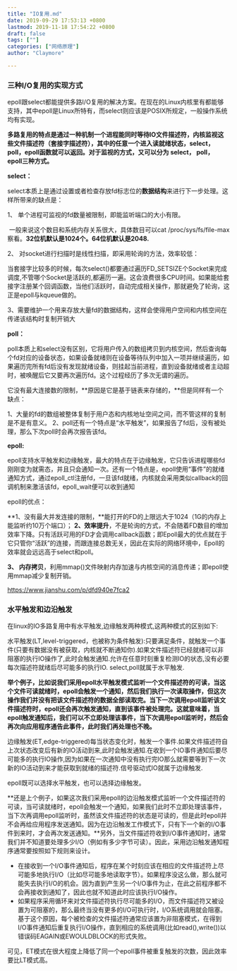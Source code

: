 ```yaml
---
title: "IO复用.md"
date: 2019-09-29 17:53:13 +0800
lastmod: 2019-11-18 17:54:22 +0800
draft: false
tags: [""]
categories: ["网络原理"]
author: "Claymore"

---
```



### 三种I/O复用的实现方式

epoll跟select都能提供多路I/O复用的解决方案。在现在的Linux内核里有都能够支持，其中epoll是Linux所特有，而select则应该是POSIX所规定，一般操作系统均有实现。

**多路复用的特点是通过一种机制一个进程能同时等待IO文件描述符，内核监视这些文件描述符（套接字描述符），其中的任意一个进入读就绪状态，select， poll，epoll函数就可以返回。对于监视的方式，又可以分为 select， poll， epoll三种方式。**

**select：**

select本质上是通过设置或者检查存放fd标志位的**数据结构**来进行下一步处理。这样所带来的缺点是：

1、 单个进程可监视的fd数量被限制，即能监听端口的大小有限。

​      一般来说这个数目和系统内存关系很大，具体数目可以cat /proc/sys/fs/file-max察看。**32位机默认是1024个。64位机默认是2048.**

2、 对socket进行扫描时是线性扫描，即采用轮询的方法，效率较低：

​       当套接字比较多的时候，每次select()都要通过遍历FD_SETSIZE个Socket来完成调度,不管哪个Socket是活跃的,都遍历一遍。这会浪费很多CPU时间。如果能给套接字注册某个回调函数，当他们活跃时，自动完成相关操作，那就避免了轮询，这正是epoll与kqueue做的。

3、需要维护一个用来存放大量fd的数据结构，这样会使得用户空间和内核空间在传递该结构时复制开销大

**poll：**

poll本质上和select没有区别，它将用户传入的数组拷贝到内核空间，然后查询每个fd对应的设备状态，如果设备就绪则在设备等待队列中加入一项并继续遍历，如果遍历完所有fd后没有发现就绪设备，则挂起当前进程，直到设备就绪或者主动超时，被唤醒后它又要再次遍历fd。这个过程经历了多次无谓的遍历。

它没有最大连接数的限制，**原因是它是基于链表来存储的，**但是同样有一个缺点：

1、大量的fd的数组被整体复制于用户态和内核地址空间之间，而不管这样的复制是不是有意义。                                                                                                                                      2、poll还有一个特点是“水平触发”，如果报告了fd后，没有被处理，那么下次poll时会再次报告该fd。

**epoll:**

epoll支持水平触发和边缘触发，最大的特点在于边缘触发，它只告诉进程哪些fd刚刚变为就需态，并且只会通知一次。还有一个特点是，epoll使用“事件”的就绪通知方式，通过epoll_ctl注册fd，一旦该fd就绪，内核就会采用类似callback的回调机制来激活该fd，epoll_wait便可以收到通知

epoll的优点：

**1、没有最大并发连接的限制，**能打开的FD的上限远大于1024（1G的内存上能监听约10万个端口）；
**2、效率提升**，不是轮询的方式，不会随着FD数目的增加效率下降。只有活跃可用的FD才会调用callback函数；
​      即Epoll最大的优点就在于它只管你“活跃”的连接，而跟连接总数无关，因此在实际的网络环境中，Epoll的效率就会远远高于select和poll。

**3、 内存拷贝**，利用mmap()文件映射内存加速与内核空间的消息传递；即epoll使用mmap减少复制开销。



<https://www.jianshu.com/p/dfd940e7fca2>



### 水平触发和边沿触发

在linux的IO多路复用中有水平触发,边缘触发两种模式,这两种模式的区别如下:

水平触发(LT,level-triggered，也被称为条件触发):只要满足条件，就触发一个事件(只要有数据没有被获取，内核就不断通知你).如果文件描述符已经就绪可以非阻塞的执行IO操作了,此时会触发通知.允许在任意时刻重复检测IO的状态,没有必要每次描述符就绪后尽可能多的执行IO. select,poll就属于水平触发.

**举个例子，比如说我们采用epoll水平触发模式监听一个文件描述符的可读，当这个文件可读就绪时，epoll会触发一个通知，然后我们执行一次读取操作，但这次操作我们并没有把该文件描述符的数据全部读取完。当下一次调用epoll监听该文件描述符时，epoll还会再次触发通知，直到该事件被处理完。这就意味着，当epoll触发通知后，我们可以不立即处理该事件，当下次调用epoll监听时，然后会再次向应用程序通告此事件，此时我们再处理也不晚。**

边缘触发(ET,edge-triggered)每当状态变化时，触发一个事件.如果文件描述符自上次状态改变后有新的IO活动到来,此时会触发通知.在收到一个IO事件通知后要尽可能多的执行IO操作,因为如果在一次通知中没有执行完IO那么就需要等到下一次新的IO活动到来才能获取到就绪的描述符.信号驱动式IO就属于边缘触发.

epoll既可以选择水平触发，也可以选择边缘触发。

**还是上个例子，如果这次我们采用epoll的边沿触发模式监听一个文件描述符的可读，当可读就绪时，epoll会触发一个通知，如果我们此时不立即处理该事件，当下次再调用epoll监听时，虽然该文件描述符的状态是可读的，但是此时epoll并不会再给应用程序发送通知。因为在边沿触发工作模式下，只有下一个新的I/O事件到来时，才会再次发送通知。**另外，当文件描述符收到I/O事件通知时，通常我们并不知道要处理多少I/O（例如有多少字节可读）。因此，采用边沿触发通知程序通常要按照如下规则来设计。

* 在接收到一个I/O事件通知后，程序在某个时刻应该在相应的文件描述符上尽可能多地执行I/O（比如尽可能多地读取字节）。如果程序没这么做，那么就可能失去执行I/O的机会。因为直到产生另一个I/O事件为止，在此之前程序都不会再接收到通知了，因此也就不知道此时应该执行I/O操作。
* 如果程序采用循环来对文件描述符执行尽可能多的I/O，而文件描述符又被设置为可阻塞的，那么最终当没有更多的I/O可执行时，I/O系统调用就会阻塞。基于这个原因，每个被检查的文件描述符通常应该置为非阻塞模式，在得到I/O事件通知后重复执行I/O操作，直到相应的系统调用(比如read(),write())以错误码EAGAIN或EWOULDBLOCK的形式失败。

可见，ET模式在很大程度上降低了同一个epoll事件被重复触发的次数，因此效率要比LT模式高。
